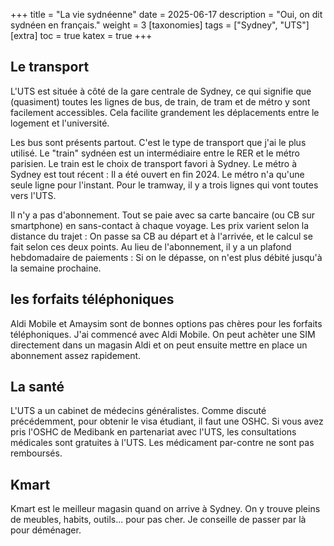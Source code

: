 +++
title = "La vie sydnéenne"
date = 2025-06-17
description = "Oui, on dit sydnéen en français."
weight = 3
[taxonomies]
tags = ["Sydney", "UTS"]
[extra]
toc = true
katex = true
+++

## Le transport

L'UTS est située à côté de la gare centrale de Sydney, ce qui signifie que (quasiment) toutes les lignes de bus, de train, de tram et de métro y sont facilement accessibles. Cela facilite grandement les déplacements entre le logement et l'université.

Les bus sont présents partout. C'est le type de transport que j'ai le plus utilisé. Le "train" sydnéen est un intermédiaire entre le RER et le métro parisien. Le train est le choix de transport favori à Sydney. Le métro à Sydney est tout récent&nbsp;: Il a été ouvert en fin 2024. Le métro n'a qu'une seule ligne pour l'instant. Pour le tramway, il y a trois lignes qui vont toutes vers l'UTS.

Il n'y a pas d'abonnement. Tout se paie avec sa carte bancaire (ou CB sur smartphone) en sans-contact à chaque voyage. Les prix varient selon la distance du trajet&nbsp;: On passe sa CB au départ et à l'arrivée, et le calcul se fait selon ces deux points. Au lieu de l'abonnement, il y a un plafond hebdomadaire de paiements&nbsp;: Si on le dépasse, on n'est plus débité jusqu'à la semaine prochaine.

## les forfaits téléphoniques

Aldi Mobile et Amaysim sont de bonnes options pas chères pour les forfaits téléphoniques. J'ai commencé avec Aldi Mobile. On peut achèter une SIM directement dans un magasin Aldi et on peut ensuite mettre en place un abonnement assez rapidement.

## La santé

L'UTS a un cabinet de médecins généralistes. Comme discuté précédemment, pour obtenir le visa étudiant, il faut une OSHC. Si vous avez pris l'OSHC de Medibank en partenariat avec l'UTS, les consultations médicales sont gratuites à l'UTS. Les médicament par-contre ne sont pas remboursés.

## Kmart

Kmart est le meilleur magasin quand on arrive à Sydney. On y trouve pleins de meubles, habits, outils... pour pas cher. Je conseille de passer par là pour déménager.
